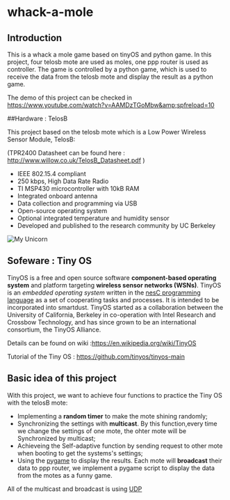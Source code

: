 # whack-a-mole

## Introduction

This is a whack a mole game based on tinyOS and python game. 
In this project, four telosb mote are used as moles, one ppp router is used as controller. 
The game is controlled by a python game, which is used to receive the data from the telosb mote and display the result as a python game. 

The demo of this project can be checked in https://www.youtube.com/watch?v=AAMDzTGoMbw&amp;spfreload=10

##Hardware : TelosB

This project based on the telosb mote which is a Low Power Wireless Sensor Module, TelosB:

(TPR2400 Datasheet can be found here : http://www.willow.co.uk/TelosB_Datasheet.pdf )

- IEEE 802.15.4 compliant 
- 250 kbps, High Data Rate Radio 
- TI MSP430 microcontroller with 10kB RAM 
- Integrated onboard antenna 
- Data collection and programming via USB 
- Open-source operating system 
- Optional integrated temperature and humidity sensor 
- Developed and published to the research community by UC Berkeley 

![My Unicorn](http://moodle.utc.fr/file.php/498/SupportWeb/res/telosb-recto.png)

## Sofeware : Tiny OS

TinyOS is a free and open source software **component-based operating system** and platform targeting **wireless sensor networks (WSNs)**. TinyOS is an *embedded operating system* written in the [nesC programming language](https://en.wikipedia.org/wiki/NesC) as a set of cooperating tasks and processes. It is intended to be incorporated into smartdust. TinyOS started as a collaboration between the University of California, Berkeley in co-operation with Intel Research and Crossbow Technology, and has since grown to be an international consortium, the TinyOS Alliance.

Details can be found on wiki :https://en.wikipedia.org/wiki/TinyOS

Tutorial of the Tiny OS : https://github.com/tinyos/tinyos-main

## Basic idea of this project

With this project, we want to achieve four functions to practice the Tiny OS with the telosB mote:
- Implementing a **random timer** to make the mote shining randomly; 
- Synchronizing the settings with **multicast**. By this function,every time we change the settings of one mote, the ohter mote will be Synchronized by multicast;
- Achieveing the Self-adaptive function by sending request to other mote when booting to get the systems's settings;
- Using the [pygame](http://www.pygame.org/news.html) to display the results. Each mote will **broadcast** their data to ppp router, we implement a pygame script to display the data from the motes as a funny game.

All of the multicast and broadcast is using [UDP](https://en.wikipedia.org/wiki/User_Datagram_Protocol)



